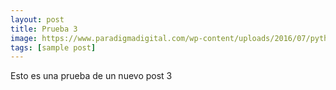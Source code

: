 ```yaml
---
layout: post
title: Prueba 3
image: https://www.paradigmadigital.com/wp-content/uploads/2016/07/python-logo.png
tags: [sample post]
---
```


Esto es una prueba de un nuevo post 3
